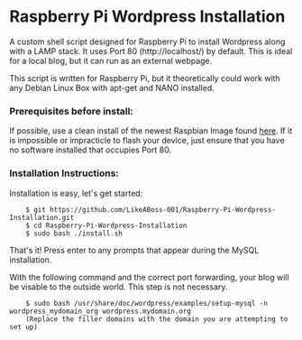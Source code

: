 Raspberry Pi Wordpress Installation
===================================

A custom shell script designed for Raspberry Pi to install Wordpress along with a LAMP stack.  It uses Port 80 (http://localhost/) by default. This is ideal for a local blog, but it can run as an external webpage.

This script is written for Raspberry Pi, but it theoretically could work with any Debian Linux Box with apt-get and NANO installed.

<h3>Prerequisites before install:</h3>
If possible, use a clean install of the newest Raspbian Image found <a href="http://www.raspberrypi.org/downloads">here</a>.
If it is impossible or impracticle to flash your device, just ensure that you have no software installed that occupies Port 80.

<h3>Installation Instructions:</h3>

Installation is easy, let's get started:
		
		$ git https://github.com/LikeABoss-001/Raspberry-Pi-Wordpress-Installation.git
		$ cd Raspberry-Pi-Wordpress-Installation
		$ sudo bash ./install.sh
		
That's it!  Press enter to any prompts that appear during the MySQL installation.

With the following command and the correct port forwarding, your blog will be visable to the outside world.  This step is not necessary.
		
		$ sudo bash /usr/share/doc/wordpress/examples/setup-mysql -n wordpress_mydomain_org wordpress.mydomain.org
		(Replace the filler domains with the domain you are attempting to set up)
		
